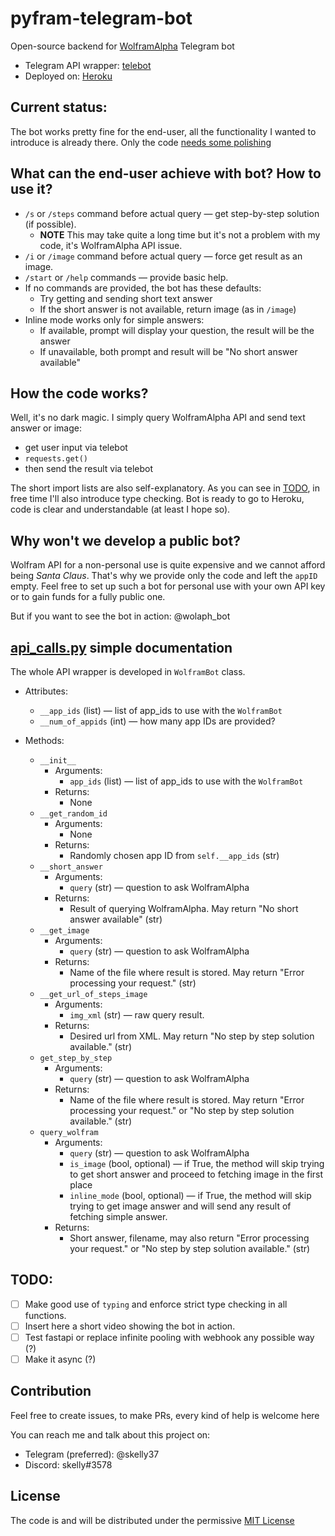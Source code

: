 # pyfram-telegram-bot
Open-source backend for [WolframAlpha](https://wolframalpha.com) Telegram bot

- Telegram API wrapper: [telebot](https://github.com/eternnoir/pyTelegramBotAPI)
- Deployed on: [Heroku](https://heorku.com)

## Current status:
The bot works pretty fine for the end-user, all the functionality I wanted to introduce is already there. Only the code [needs some polishing](#todo)

## What can the end-user achieve with bot? How to use it?
- `/s` or `/steps` command before actual query — get step-by-step solution (if possible).
  - **NOTE** This may take quite a long time but it's not a problem with my code, it's WolframAlpha API issue. 
- `/i` or `/image` command before actual query — force get result as an image.
- `/start` or `/help` commands — provide basic help.
- If no commands are provided, the bot has these defaults:
  - Try getting and sending short text answer
  - If the short answer is not available, return image (as in `/image`)
- Inline mode works only for simple answers:
  - If available, prompt will display your question, the result will be the answer
  - If unavailable, both prompt and result will be "No short answer available"

## How the code works?
Well, it's no dark magic. I simply query WolframAlpha API and send text answer or image:
  - get user input via telebot
  - `requests.get()`
  - then send the result via telebot

The short import lists are also self-explanatory. As you can see in [TODO](#todo), in free time I'll also introduce type checking. Bot is ready to go to Heroku, code is clear and understandable (at least I hope so).

## Why won't we develop a public bot?
Wolfram API for a non-personal use is quite expensive and we cannot afford being *Santa Claus*. That's why we provide only the code and left the `appID` empty. Feel free to set up such a bot for personal use with your own API key or to gain funds for a fully public one.

But if you want to see the bot in action: @wolaph_bot

## [api_calls.py](https://github.com/skelly37/pyfram-telegram-bot/blob/main/api_calls.py) simple documentation
The whole API wrapper is developed in `WolframBot` class. 

- Attributes:
  - `__app_ids` (list) — list of app_ids to use with the `WolframBot`  
  - `__num_of_appids` (int) — how many app IDs are provided?

- Methods:
  - `__init__`
    - Arguments:
      - `app_ids` (list) — list of app_ids to use with the `WolframBot`
    - Returns:
      - None    
  - `__get_random_id`
    - Arguments:
      - None
    - Returns:
      - Randomly chosen app ID from `self.__app_ids` (str)
  - `__short_answer`
    - Arguments:
      - `query` (str) — question to ask WolframAlpha
    - Returns:
      - Result of querying WolframAlpha. May return "No short answer available" (str)
  - `__get_image`
    - Arguments:
      - `query` (str) — question to ask WolframAlpha
    - Returns:
      - Name of the file where result is stored. May return "Error processing your request." (str)
  - `__get_url_of_steps_image`
    - Arguments:
      - `img_xml` (str) — raw query result.
    - Returns:
      - Desired url from XML. May return "No step by step solution available." (str)
  - `get_step_by_step`
    - Arguments:
      - `query` (str) — question to ask WolframAlpha
    - Returns:
      - Name of the file where result is stored. May return "Error processing your request." or "No step by step solution available." (str)
  - `query_wolfram`
    - Arguments:
      - `query` (str) — question to ask WolframAlpha
      - `is_image` (bool, optional) — if True, the method will skip trying to get short answer and proceed to fetching image in the first place
      - `inline_mode` (bool, optional) — if True, the method will skip trying to get image answer and will send any result of fetching simple answer. 
    - Returns:
      - Short answer, filename, may also return "Error processing your request." or "No step by step solution available." (str)



## TODO:
- [ ] Make good use of `typing` and enforce strict type checking in all functions.
- [ ] Insert here a short video showing the bot in action.
- [ ] Test fastapi or replace infinite pooling with webhook any possible way (?)
- [ ] Make it async (?)

## Contribution
Feel free to create issues, to make PRs, every kind of help is welcome here

You can reach me and talk about this project on:
- Telegram (preferred): @skelly37
- Discord: skelly#3578

## License
The code is and will be distributed under the permissive [MIT License](https://github.com/skelly37/pyfram-telegram-bot/blob/main/LICENSE)
